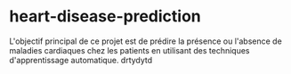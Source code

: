 # heart-disease-prediction
L'objectif principal de ce projet est de prédire la présence ou l'absence de maladies cardiaques chez les patients en utilisant des techniques d'apprentissage automatique.
drtydytd